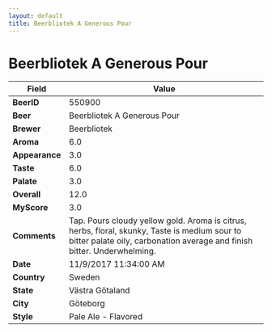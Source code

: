 ```yaml
---
layout: default
title: Beerbliotek A Generous Pour
---
```


# Beerbliotek A Generous Pour

| Field         | Value     |
|---------------|-----------|
| **BeerID** | 550900 |
| **Beer** | Beerbliotek A Generous Pour |
| **Brewer** | Beerbliotek |
| **Aroma** | 6.0 |
| **Appearance** | 3.0 |
| **Taste** | 6.0 |
| **Palate** | 3.0 |
| **Overall** | 12.0 |
| **MyScore** | 3.0 |
| **Comments** | Tap. Pours cloudy yellow gold. Aroma is citrus, herbs, floral, skunky, Taste is medium sour to bitter palate oily, carbonation average and finish bitter. Underwhelming. |
| **Date** | 11/9/2017 11:34:00 AM |
| **Country** | Sweden |
| **State** | Västra Götaland |
| **City** | Göteborg |
| **Style** | Pale Ale - Flavored |
